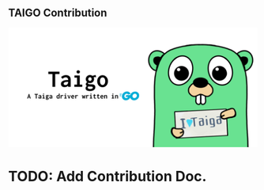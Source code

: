 TAIGO Contribution
-----

![alt text](assets/banner_627x300.png "TAIGO Banner")

# TODO: Add Contribution Doc.
